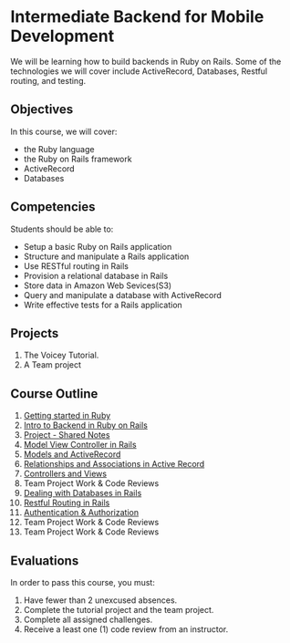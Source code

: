 # Intermediate Backend for Mobile Development


We will be learning how to build backends in Ruby on Rails. Some of the technologies we will cover include ActiveRecord, Databases, Restful routing, and testing.

## Objectives

In this course, we will cover:

- the Ruby language
- the Ruby on Rails framework
- ActiveRecord
- Databases

## Competencies

Students should be able to:

- Setup a basic Ruby on Rails application
- Structure and manipulate a Rails application
- Use RESTful routing in Rails
- Provision a relational database in Rails
- Store data in Amazon Web Sevices(S3)
- Query and manipulate a database with ActiveRecord
- Write effective tests for a Rails application

## Projects

1. The Voicey Tutorial.
1. A Team project

## Course Outline

1. [Getting started in Ruby](10-Basic-Ruby)
1. [Intro to Backend in Ruby on Rails](11-Intro-To-Ruby-On-Rails)
1. [Project - Shared Notes](08-Project-Shared-Notes)
1. [Model View Controller in Rails](12-MVC-in-Rails)
1. [Models and ActiveRecord](13-Active-Record)
1. [Relationships and Associations in Active Record]()
1. [Controllers and Views]()
1. Team Project Work & Code Reviews
1. [Dealing with Databases in Rails]()
1. [Restful Routing in Rails]()
1. [Authentication & Authorization]()
1. Team Project Work & Code Reviews
1. Team Project Work & Code Reviews


## Evaluations

In order to pass this course, you must:

1. Have fewer than 2 unexcused absences.
1. Complete the tutorial project and the team project.
1. Complete all assigned challenges.
1. Receive a least one (1) code review from an instructor.
